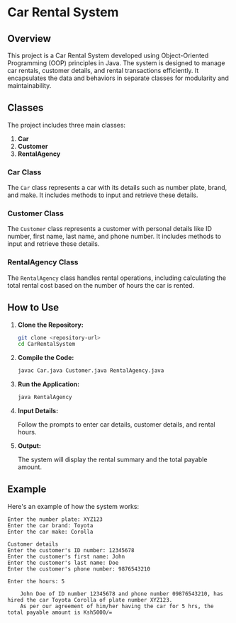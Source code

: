 # Car Rental System

## Overview

This project is a Car Rental System developed using Object-Oriented Programming (OOP) principles in Java. The system is designed to manage car rentals, customer details, and rental transactions efficiently. It encapsulates the data and behaviors in separate classes for modularity and maintainability.

## Classes

The project includes three main classes:

1. **Car**
2. **Customer**
3. **RentalAgency**

### Car Class

The `Car` class represents a car with its details such as number plate, brand, and make. It includes methods to input and retrieve these details.

### Customer Class

The `Customer` class represents a customer with personal details like ID number, first name, last name, and phone number. It includes methods to input and retrieve these details.

### RentalAgency Class

The `RentalAgency` class handles rental operations, including calculating the total rental cost based on the number of hours the car is rented.

## How to Use

1. **Clone the Repository:**

    ```bash
    git clone <repository-url>
    cd CarRentalSystem
    ```

2. **Compile the Code:**

    ```bash
    javac Car.java Customer.java RentalAgency.java
    ```

3. **Run the Application:**

    ```bash
    java RentalAgency
    ```

4. **Input Details:**

    Follow the prompts to enter car details, customer details, and rental hours.

5. **Output:**

    The system will display the rental summary and the total payable amount.

## Example

Here's an example of how the system works:

```plaintext
Enter the number plate: XYZ123
Enter the car brand: Toyota
Enter the car make: Corolla

Customer details
Enter the customer's ID number: 12345678
Enter the customer's first name: John
Enter the customer's last name: Doe
Enter the customer's phone number: 9876543210

Enter the hours: 5

    John Doe of ID number 12345678 and phone number 09876543210, has hired the car Toyota Corolla of plate number XYZ123.
    As per our agreement of him/her having the car for 5 hrs, the total payable amount is Ksh5000/=

